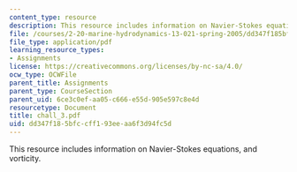 ```yaml
---
content_type: resource
description: This resource includes information on Navier-Stokes equations, and vorticity.
file: /courses/2-20-marine-hydrodynamics-13-021-spring-2005/dd347f185bfccff193eeaa6f3d94fc5d_chall_3.pdf
file_type: application/pdf
learning_resource_types:
- Assignments
license: https://creativecommons.org/licenses/by-nc-sa/4.0/
ocw_type: OCWFile
parent_title: Assignments
parent_type: CourseSection
parent_uid: 6ce3c0ef-aa05-c666-e55d-905e597c8e4d
resourcetype: Document
title: chall_3.pdf
uid: dd347f18-5bfc-cff1-93ee-aa6f3d94fc5d
---
```

This resource includes information on Navier-Stokes equations, and vorticity.